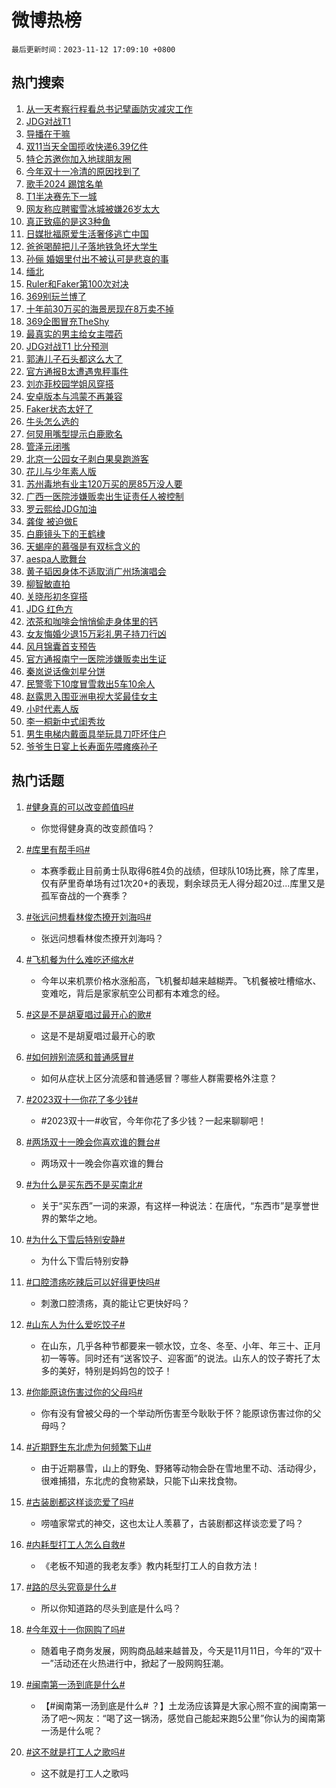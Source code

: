 # 微博热榜

`最后更新时间：2023-11-12 17:09:10 +0800`

## 热门搜索

1. [从一天考察行程看总书记擘画防灾减灾工作](https://m.weibo.cn/search?containerid=100103type%3D1%26t%3D10%26q%3D%23%E4%BB%8E%E4%B8%80%E5%A4%A9%E8%80%83%E5%AF%9F%E8%A1%8C%E7%A8%8B%E7%9C%8B%E6%80%BB%E4%B9%A6%E8%AE%B0%E6%93%98%E7%94%BB%E9%98%B2%E7%81%BE%E5%87%8F%E7%81%BE%E5%B7%A5%E4%BD%9C%23&stream_entry_id=51&isnewpage=1&extparam=seat%3D1%26cate%3D10103%26dgr%3D0%26pos%3D0%26q%3D%2523%25E4%25BB%258E%25E4%25B8%2580%25E5%25A4%25A9%25E8%2580%2583%25E5%25AF%259F%25E8%25A1%258C%25E7%25A8%258B%25E7%259C%258B%25E6%2580%25BB%25E4%25B9%25A6%25E8%25AE%25B0%25E6%2593%2598%25E7%2594%25BB%25E9%2598%25B2%25E7%2581%25BE%25E5%2587%258F%25E7%2581%25BE%25E5%25B7%25A5%25E4%25BD%259C%2523%26c_type%3D51%26filter_type%3Drealtimehot%26stream_entry_id%3D51%26display_time%3D1699780147%26pre_seqid%3D169978014757001622754)
1. [JDG对战T1](https://m.weibo.cn/search?containerid=100103type%3D1%26t%3D10%26q%3D%23JDG%E5%AF%B9%E6%88%98T1%23&stream_entry_id=31&isnewpage=1&extparam=seat%3D1%26flag%3D1%26dgr%3D0%26stream_entry_id%3D31%26filter_type%3Drealtimehot%26lcate%3D5001%26band_rank%3D1%26realpos%3D1%26pos%3D0%26q%3D%2523JDG%25E5%25AF%25B9%25E6%2588%2598T1%2523%26c_type%3D31%26cate%3D5001%26display_time%3D1699780147%26pre_seqid%3D169978014757001622754)
1. [导播在干嘛](https://m.weibo.cn/search?containerid=100103type%3D1%26t%3D10%26q%3D%23%E5%AF%BC%E6%92%AD%E5%9C%A8%E5%B9%B2%E5%98%9B%23&stream_entry_id=31&isnewpage=1&extparam=seat%3D1%26flag%3D1%26dgr%3D0%26stream_entry_id%3D31%26filter_type%3Drealtimehot%26lcate%3D5001%26band_rank%3D2%26realpos%3D2%26pos%3D1%26q%3D%2523%25E5%25AF%25BC%25E6%2592%25AD%25E5%259C%25A8%25E5%25B9%25B2%25E5%2598%259B%2523%26c_type%3D31%26cate%3D5001%26display_time%3D1699780147%26pre_seqid%3D169978014757001622754)
1. [双11当天全国揽收快递6.39亿件](https://m.weibo.cn/search?containerid=100103type%3D1%26t%3D10%26q%3D%23%E5%8F%8C11%E5%BD%93%E5%A4%A9%E5%85%A8%E5%9B%BD%E6%8F%BD%E6%94%B6%E5%BF%AB%E9%80%926.39%E4%BA%BF%E4%BB%B6%23&stream_entry_id=31&isnewpage=1&extparam=seat%3D1%26flag%3D1%26dgr%3D0%26stream_entry_id%3D31%26filter_type%3Drealtimehot%26lcate%3D5001%26band_rank%3D3%26realpos%3D3%26pos%3D2%26q%3D%2523%25E5%258F%258C11%25E5%25BD%2593%25E5%25A4%25A9%25E5%2585%25A8%25E5%259B%25BD%25E6%258F%25BD%25E6%2594%25B6%25E5%25BF%25AB%25E9%2580%25926.39%25E4%25BA%25BF%25E4%25BB%25B6%2523%26c_type%3D31%26cate%3D5001%26display_time%3D1699780147%26pre_seqid%3D169978014757001622754)
1. [特仑苏邀你加入地球朋友圈](https://m.weibo.cn/search?containerid=100103type%3D1%26t%3D10%26q%3D%23%E7%89%B9%E4%BB%91%E8%8B%8F%E9%82%80%E4%BD%A0%E5%8A%A0%E5%85%A5%E5%9C%B0%E7%90%83%E6%9C%8B%E5%8F%8B%E5%9C%88%23&stream_entry_id=31&isnewpage=1&extparam=seat%3D1%26cate%3D5001%26topic_ad%3D1%26is_ad_pos%3D1%26stream_entry_id%3D31%26filter_type%3Drealtimehot%26lcate%3D5001%26dgr%3D0%26pos%3D3%26q%3D%2523%25E7%2589%25B9%25E4%25BB%2591%25E8%258B%258F%25E9%2582%2580%25E4%25BD%25A0%25E5%258A%25A0%25E5%2585%25A5%25E5%259C%25B0%25E7%2590%2583%25E6%259C%258B%25E5%258F%258B%25E5%259C%2588%2523%26c_type%3D31%26adid%3D211235%26band_rank%3D4%26display_time%3D1699780147%26pre_seqid%3D169978014757001622754)
1. [今年双十一冷清的原因找到了](https://m.weibo.cn/search?containerid=100103type%3D1%26t%3D10%26q%3D%23%E4%BB%8A%E5%B9%B4%E5%8F%8C%E5%8D%81%E4%B8%80%E5%86%B7%E6%B8%85%E7%9A%84%E5%8E%9F%E5%9B%A0%E6%89%BE%E5%88%B0%E4%BA%86%23&stream_entry_id=31&isnewpage=1&extparam=seat%3D1%26flag%3D2%26dgr%3D0%26stream_entry_id%3D31%26filter_type%3Drealtimehot%26lcate%3D5001%26band_rank%3D4%26realpos%3D4%26pos%3D4%26q%3D%2523%25E4%25BB%258A%25E5%25B9%25B4%25E5%258F%258C%25E5%258D%2581%25E4%25B8%2580%25E5%2586%25B7%25E6%25B8%2585%25E7%259A%2584%25E5%258E%259F%25E5%259B%25A0%25E6%2589%25BE%25E5%2588%25B0%25E4%25BA%2586%2523%26c_type%3D31%26cate%3D5001%26display_time%3D1699780147%26pre_seqid%3D169978014757001622754)
1. [歌手2024 踢馆名单](https://m.weibo.cn/search?containerid=100103type%3D1%26t%3D10%26q%3D%E6%AD%8C%E6%89%8B2024+%E8%B8%A2%E9%A6%86%E5%90%8D%E5%8D%95&stream_entry_id=31&isnewpage=1&extparam=seat%3D1%26flag%3D1%26dgr%3D0%26stream_entry_id%3D31%26filter_type%3Drealtimehot%26lcate%3D5001%26band_rank%3D5%26realpos%3D5%26pos%3D5%26q%3D%25E6%25AD%258C%25E6%2589%258B2024%2520%25E8%25B8%25A2%25E9%25A6%2586%25E5%2590%258D%25E5%258D%2595%26c_type%3D31%26cate%3D5001%26display_time%3D1699780147%26pre_seqid%3D169978014757001622754)
1. [T1半决赛先下一城](https://m.weibo.cn/search?containerid=100103type%3D1%26t%3D10%26q%3D%23T1%E5%8D%8A%E5%86%B3%E8%B5%9B%E5%85%88%E4%B8%8B%E4%B8%80%E5%9F%8E%23&stream_entry_id=31&isnewpage=1&extparam=seat%3D1%26flag%3D1%26dgr%3D0%26stream_entry_id%3D31%26filter_type%3Drealtimehot%26lcate%3D5001%26band_rank%3D6%26realpos%3D6%26pos%3D6%26q%3D%2523T1%25E5%258D%258A%25E5%2586%25B3%25E8%25B5%259B%25E5%2585%2588%25E4%25B8%258B%25E4%25B8%2580%25E5%259F%258E%2523%26c_type%3D31%26cate%3D5001%26display_time%3D1699780147%26pre_seqid%3D169978014757001622754)
1. [网友称应聘蜜雪冰城被嫌26岁太大](https://m.weibo.cn/search?containerid=100103type%3D1%26t%3D10%26q%3D%23%E7%BD%91%E5%8F%8B%E7%A7%B0%E5%BA%94%E8%81%98%E8%9C%9C%E9%9B%AA%E5%86%B0%E5%9F%8E%E8%A2%AB%E5%AB%8C26%E5%B2%81%E5%A4%AA%E5%A4%A7%23&stream_entry_id=31&isnewpage=1&extparam=seat%3D1%26flag%3D1%26dgr%3D0%26stream_entry_id%3D31%26filter_type%3Drealtimehot%26lcate%3D5001%26band_rank%3D7%26realpos%3D7%26pos%3D7%26q%3D%2523%25E7%25BD%2591%25E5%258F%258B%25E7%25A7%25B0%25E5%25BA%2594%25E8%2581%2598%25E8%259C%259C%25E9%259B%25AA%25E5%2586%25B0%25E5%259F%258E%25E8%25A2%25AB%25E5%25AB%258C26%25E5%25B2%2581%25E5%25A4%25AA%25E5%25A4%25A7%2523%26c_type%3D31%26cate%3D5001%26display_time%3D1699780147%26pre_seqid%3D169978014757001622754)
1. [真正致癌的是这3种鱼](https://m.weibo.cn/search?containerid=100103type%3D1%26t%3D10%26q%3D%E7%9C%9F%E6%AD%A3%E8%87%B4%E7%99%8C%E7%9A%84%E6%98%AF%E8%BF%993%E7%A7%8D%E9%B1%BC&stream_entry_id=31&isnewpage=1&extparam=seat%3D1%26flag%3D2%26dgr%3D0%26stream_entry_id%3D31%26filter_type%3Drealtimehot%26lcate%3D5001%26band_rank%3D8%26realpos%3D8%26pos%3D8%26q%3D%25E7%259C%259F%25E6%25AD%25A3%25E8%2587%25B4%25E7%2599%258C%25E7%259A%2584%25E6%2598%25AF%25E8%25BF%25993%25E7%25A7%258D%25E9%25B1%25BC%26c_type%3D31%26cate%3D5001%26display_time%3D1699780147%26pre_seqid%3D169978014757001622754)
1. [日媒批福原爱生活奢侈逃亡中国](https://m.weibo.cn/search?containerid=100103type%3D1%26t%3D10%26q%3D%23%E6%97%A5%E5%AA%92%E6%89%B9%E7%A6%8F%E5%8E%9F%E7%88%B1%E7%94%9F%E6%B4%BB%E5%A5%A2%E4%BE%88%E9%80%83%E4%BA%A1%E4%B8%AD%E5%9B%BD%23&stream_entry_id=31&isnewpage=1&extparam=seat%3D1%26flag%3D1%26dgr%3D0%26stream_entry_id%3D31%26filter_type%3Drealtimehot%26lcate%3D5001%26band_rank%3D9%26realpos%3D9%26pos%3D9%26q%3D%2523%25E6%2597%25A5%25E5%25AA%2592%25E6%2589%25B9%25E7%25A6%258F%25E5%258E%259F%25E7%2588%25B1%25E7%2594%259F%25E6%25B4%25BB%25E5%25A5%25A2%25E4%25BE%2588%25E9%2580%2583%25E4%25BA%25A1%25E4%25B8%25AD%25E5%259B%25BD%2523%26c_type%3D31%26cate%3D5001%26display_time%3D1699780147%26pre_seqid%3D169978014757001622754)
1. [爸爸喝醉把儿子落地铁急坏大学生](https://m.weibo.cn/search?containerid=100103type%3D1%26t%3D10%26q%3D%23%E7%88%B8%E7%88%B8%E5%96%9D%E9%86%89%E6%8A%8A%E5%84%BF%E5%AD%90%E8%90%BD%E5%9C%B0%E9%93%81%E6%80%A5%E5%9D%8F%E5%A4%A7%E5%AD%A6%E7%94%9F%23&stream_entry_id=31&isnewpage=1&extparam=seat%3D1%26flag%3D0%26dgr%3D0%26stream_entry_id%3D31%26filter_type%3Drealtimehot%26lcate%3D5001%26band_rank%3D10%26realpos%3D10%26pos%3D10%26q%3D%2523%25E7%2588%25B8%25E7%2588%25B8%25E5%2596%259D%25E9%2586%2589%25E6%258A%258A%25E5%2584%25BF%25E5%25AD%2590%25E8%2590%25BD%25E5%259C%25B0%25E9%2593%2581%25E6%2580%25A5%25E5%259D%258F%25E5%25A4%25A7%25E5%25AD%25A6%25E7%2594%259F%2523%26c_type%3D31%26cate%3D5001%26display_time%3D1699780147%26pre_seqid%3D169978014757001622754)
1. [孙俪 婚姻里付出不被认可是悲哀的事](https://m.weibo.cn/search?containerid=100103type%3D1%26t%3D10%26q%3D%E5%AD%99%E4%BF%AA+%E5%A9%9A%E5%A7%BB%E9%87%8C%E4%BB%98%E5%87%BA%E4%B8%8D%E8%A2%AB%E8%AE%A4%E5%8F%AF%E6%98%AF%E6%82%B2%E5%93%80%E7%9A%84%E4%BA%8B&stream_entry_id=31&isnewpage=1&extparam=seat%3D1%26flag%3D1%26dgr%3D0%26stream_entry_id%3D31%26filter_type%3Drealtimehot%26lcate%3D5001%26band_rank%3D11%26realpos%3D11%26pos%3D11%26q%3D%25E5%25AD%2599%25E4%25BF%25AA%2520%25E5%25A9%259A%25E5%25A7%25BB%25E9%2587%258C%25E4%25BB%2598%25E5%2587%25BA%25E4%25B8%258D%25E8%25A2%25AB%25E8%25AE%25A4%25E5%258F%25AF%25E6%2598%25AF%25E6%2582%25B2%25E5%2593%2580%25E7%259A%2584%25E4%25BA%258B%26c_type%3D31%26cate%3D5001%26display_time%3D1699780147%26pre_seqid%3D169978014757001622754)
1. [缅北](https://m.weibo.cn/search?containerid=100103type%3D1%26t%3D10%26q%3D%E7%BC%85%E5%8C%97&stream_entry_id=31&isnewpage=1&extparam=seat%3D1%26flag%3D2%26dgr%3D0%26stream_entry_id%3D31%26filter_type%3Drealtimehot%26lcate%3D5001%26band_rank%3D12%26realpos%3D12%26pos%3D12%26q%3D%25E7%25BC%2585%25E5%258C%2597%26c_type%3D31%26cate%3D5001%26display_time%3D1699780147%26pre_seqid%3D169978014757001622754)
1. [Ruler和Faker第100次对决](https://m.weibo.cn/search?containerid=100103type%3D1%26t%3D10%26q%3D%23Ruler%E5%92%8CFaker%E7%AC%AC100%E6%AC%A1%E5%AF%B9%E5%86%B3%23&stream_entry_id=31&isnewpage=1&extparam=seat%3D1%26flag%3D1%26dgr%3D0%26stream_entry_id%3D31%26filter_type%3Drealtimehot%26lcate%3D5001%26band_rank%3D13%26realpos%3D13%26pos%3D13%26q%3D%2523Ruler%25E5%2592%258CFaker%25E7%25AC%25AC100%25E6%25AC%25A1%25E5%25AF%25B9%25E5%2586%25B3%2523%26c_type%3D31%26cate%3D5001%26display_time%3D1699780147%26pre_seqid%3D169978014757001622754)
1. [369别玩兰博了](https://m.weibo.cn/search?containerid=100103type%3D1%26t%3D10%26q%3D369%E5%88%AB%E7%8E%A9%E5%85%B0%E5%8D%9A%E4%BA%86&stream_entry_id=31&isnewpage=1&extparam=seat%3D1%26flag%3D1%26dgr%3D0%26stream_entry_id%3D31%26filter_type%3Drealtimehot%26lcate%3D5001%26band_rank%3D14%26realpos%3D14%26pos%3D14%26q%3D369%25E5%2588%25AB%25E7%258E%25A9%25E5%2585%25B0%25E5%258D%259A%25E4%25BA%2586%26c_type%3D31%26cate%3D5001%26display_time%3D1699780147%26pre_seqid%3D169978014757001622754)
1. [十年前30万买的海景房现在8万卖不掉](https://m.weibo.cn/search?containerid=100103type%3D1%26t%3D10%26q%3D%23%E5%8D%81%E5%B9%B4%E5%89%8D30%E4%B8%87%E4%B9%B0%E7%9A%84%E6%B5%B7%E6%99%AF%E6%88%BF%E7%8E%B0%E5%9C%A88%E4%B8%87%E5%8D%96%E4%B8%8D%E6%8E%89%23&stream_entry_id=31&isnewpage=1&extparam=seat%3D1%26flag%3D1%26dgr%3D0%26stream_entry_id%3D31%26filter_type%3Drealtimehot%26lcate%3D5001%26band_rank%3D15%26realpos%3D15%26pos%3D15%26q%3D%2523%25E5%258D%2581%25E5%25B9%25B4%25E5%2589%258D30%25E4%25B8%2587%25E4%25B9%25B0%25E7%259A%2584%25E6%25B5%25B7%25E6%2599%25AF%25E6%2588%25BF%25E7%258E%25B0%25E5%259C%25A88%25E4%25B8%2587%25E5%258D%2596%25E4%25B8%258D%25E6%258E%2589%2523%26c_type%3D31%26cate%3D5001%26display_time%3D1699780147%26pre_seqid%3D169978014757001622754)
1. [369企图冒充TheShy](https://m.weibo.cn/search?containerid=100103type%3D1%26t%3D10%26q%3D369%E4%BC%81%E5%9B%BE%E5%86%92%E5%85%85TheShy&stream_entry_id=31&isnewpage=1&extparam=seat%3D1%26flag%3D1%26dgr%3D0%26stream_entry_id%3D31%26filter_type%3Drealtimehot%26lcate%3D5001%26band_rank%3D16%26realpos%3D16%26pos%3D16%26q%3D369%25E4%25BC%2581%25E5%259B%25BE%25E5%2586%2592%25E5%2585%2585TheShy%26c_type%3D31%26cate%3D5001%26display_time%3D1699780147%26pre_seqid%3D169978014757001622754)
1. [最真实的男主给女主喂药](https://m.weibo.cn/search?containerid=100103type%3D1%26t%3D10%26q%3D%23%E6%9C%80%E7%9C%9F%E5%AE%9E%E7%9A%84%E7%94%B7%E4%B8%BB%E7%BB%99%E5%A5%B3%E4%B8%BB%E5%96%82%E8%8D%AF%23&stream_entry_id=31&isnewpage=1&extparam=seat%3D1%26flag%3D1%26dgr%3D0%26stream_entry_id%3D31%26filter_type%3Drealtimehot%26lcate%3D5001%26band_rank%3D17%26realpos%3D17%26pos%3D17%26q%3D%2523%25E6%259C%2580%25E7%259C%259F%25E5%25AE%259E%25E7%259A%2584%25E7%2594%25B7%25E4%25B8%25BB%25E7%25BB%2599%25E5%25A5%25B3%25E4%25B8%25BB%25E5%2596%2582%25E8%258D%25AF%2523%26c_type%3D31%26cate%3D5001%26display_time%3D1699780147%26pre_seqid%3D169978014757001622754)
1. [JDG对战T1 比分预测](https://m.weibo.cn/search?containerid=100103type%3D1%26t%3D10%26q%3DJDG%E5%AF%B9%E6%88%98T1+%E6%AF%94%E5%88%86%E9%A2%84%E6%B5%8B&stream_entry_id=31&isnewpage=1&extparam=seat%3D1%26flag%3D0%26dgr%3D0%26stream_entry_id%3D31%26filter_type%3Drealtimehot%26lcate%3D5001%26band_rank%3D18%26realpos%3D18%26pos%3D18%26q%3DJDG%25E5%25AF%25B9%25E6%2588%2598T1%2520%25E6%25AF%2594%25E5%2588%2586%25E9%25A2%2584%25E6%25B5%258B%26c_type%3D31%26cate%3D5001%26display_time%3D1699780147%26pre_seqid%3D169978014757001622754)
1. [郭涛儿子石头都这么大了](https://m.weibo.cn/search?containerid=100103type%3D1%26t%3D10%26q%3D%23%E9%83%AD%E6%B6%9B%E5%84%BF%E5%AD%90%E7%9F%B3%E5%A4%B4%E9%83%BD%E8%BF%99%E4%B9%88%E5%A4%A7%E4%BA%86%23&stream_entry_id=31&isnewpage=1&extparam=seat%3D1%26flag%3D2%26dgr%3D0%26stream_entry_id%3D31%26filter_type%3Drealtimehot%26lcate%3D5001%26band_rank%3D19%26realpos%3D19%26pos%3D19%26q%3D%2523%25E9%2583%25AD%25E6%25B6%259B%25E5%2584%25BF%25E5%25AD%2590%25E7%259F%25B3%25E5%25A4%25B4%25E9%2583%25BD%25E8%25BF%2599%25E4%25B9%2588%25E5%25A4%25A7%25E4%25BA%2586%2523%26c_type%3D31%26cate%3D5001%26display_time%3D1699780147%26pre_seqid%3D169978014757001622754)
1. [官方通报B太遭遇鬼秤事件](https://m.weibo.cn/search?containerid=100103type%3D1%26t%3D10%26q%3D%23%E5%AE%98%E6%96%B9%E9%80%9A%E6%8A%A5B%E5%A4%AA%E9%81%AD%E9%81%87%E9%AC%BC%E7%A7%A4%E4%BA%8B%E4%BB%B6%23&stream_entry_id=31&isnewpage=1&extparam=seat%3D1%26flag%3D0%26dgr%3D0%26stream_entry_id%3D31%26filter_type%3Drealtimehot%26lcate%3D5001%26band_rank%3D20%26realpos%3D20%26pos%3D20%26q%3D%2523%25E5%25AE%2598%25E6%2596%25B9%25E9%2580%259A%25E6%258A%25A5B%25E5%25A4%25AA%25E9%2581%25AD%25E9%2581%2587%25E9%25AC%25BC%25E7%25A7%25A4%25E4%25BA%258B%25E4%25BB%25B6%2523%26c_type%3D31%26cate%3D5001%26display_time%3D1699780147%26pre_seqid%3D169978014757001622754)
1. [刘亦菲校园学姐风穿搭](https://m.weibo.cn/search?containerid=100103type%3D1%26t%3D10%26q%3D%23%E5%88%98%E4%BA%A6%E8%8F%B2%E6%A0%A1%E5%9B%AD%E5%AD%A6%E5%A7%90%E9%A3%8E%E7%A9%BF%E6%90%AD%23&stream_entry_id=31&isnewpage=1&extparam=seat%3D1%26flag%3D1%26dgr%3D0%26stream_entry_id%3D31%26filter_type%3Drealtimehot%26lcate%3D5001%26band_rank%3D21%26realpos%3D21%26pos%3D21%26q%3D%2523%25E5%2588%2598%25E4%25BA%25A6%25E8%258F%25B2%25E6%25A0%25A1%25E5%259B%25AD%25E5%25AD%25A6%25E5%25A7%2590%25E9%25A3%258E%25E7%25A9%25BF%25E6%2590%25AD%2523%26c_type%3D31%26cate%3D5001%26display_time%3D1699780147%26pre_seqid%3D169978014757001622754)
1. [安卓版本与鸿蒙不再兼容](https://m.weibo.cn/search?containerid=100103type%3D1%26t%3D10%26q%3D%23%E5%AE%89%E5%8D%93%E7%89%88%E6%9C%AC%E4%B8%8E%E9%B8%BF%E8%92%99%E4%B8%8D%E5%86%8D%E5%85%BC%E5%AE%B9%23&stream_entry_id=31&isnewpage=1&extparam=seat%3D1%26flag%3D1%26dgr%3D0%26stream_entry_id%3D31%26filter_type%3Drealtimehot%26lcate%3D5001%26band_rank%3D22%26realpos%3D22%26pos%3D22%26q%3D%2523%25E5%25AE%2589%25E5%258D%2593%25E7%2589%2588%25E6%259C%25AC%25E4%25B8%258E%25E9%25B8%25BF%25E8%2592%2599%25E4%25B8%258D%25E5%2586%258D%25E5%2585%25BC%25E5%25AE%25B9%2523%26c_type%3D31%26cate%3D5001%26display_time%3D1699780147%26pre_seqid%3D169978014757001622754)
1. [Faker状态太好了](https://m.weibo.cn/search?containerid=100103type%3D1%26t%3D10%26q%3DFaker%E7%8A%B6%E6%80%81%E5%A4%AA%E5%A5%BD%E4%BA%86&stream_entry_id=31&isnewpage=1&extparam=seat%3D1%26flag%3D1%26dgr%3D0%26stream_entry_id%3D31%26filter_type%3Drealtimehot%26lcate%3D5001%26band_rank%3D23%26realpos%3D23%26pos%3D23%26q%3DFaker%25E7%258A%25B6%25E6%2580%2581%25E5%25A4%25AA%25E5%25A5%25BD%25E4%25BA%2586%26c_type%3D31%26cate%3D5001%26display_time%3D1699780147%26pre_seqid%3D169978014757001622754)
1. [牛头怎么选的](https://m.weibo.cn/search?containerid=100103type%3D1%26t%3D10%26q%3D%E7%89%9B%E5%A4%B4%E6%80%8E%E4%B9%88%E9%80%89%E7%9A%84&stream_entry_id=31&isnewpage=1&extparam=seat%3D1%26flag%3D1%26dgr%3D0%26stream_entry_id%3D31%26filter_type%3Drealtimehot%26lcate%3D5001%26band_rank%3D24%26realpos%3D24%26pos%3D24%26q%3D%25E7%2589%259B%25E5%25A4%25B4%25E6%2580%258E%25E4%25B9%2588%25E9%2580%2589%25E7%259A%2584%26c_type%3D31%26cate%3D5001%26display_time%3D1699780147%26pre_seqid%3D169978014757001622754)
1. [何炅用嘴型提示白鹿歌名](https://m.weibo.cn/search?containerid=100103type%3D1%26t%3D10%26q%3D%23%E4%BD%95%E7%82%85%E7%94%A8%E5%98%B4%E5%9E%8B%E6%8F%90%E7%A4%BA%E7%99%BD%E9%B9%BF%E6%AD%8C%E5%90%8D%23&stream_entry_id=31&isnewpage=1&extparam=seat%3D1%26flag%3D1%26dgr%3D0%26stream_entry_id%3D31%26filter_type%3Drealtimehot%26lcate%3D5001%26band_rank%3D25%26realpos%3D25%26pos%3D25%26q%3D%2523%25E4%25BD%2595%25E7%2582%2585%25E7%2594%25A8%25E5%2598%25B4%25E5%259E%258B%25E6%258F%2590%25E7%25A4%25BA%25E7%2599%25BD%25E9%25B9%25BF%25E6%25AD%258C%25E5%2590%258D%2523%26c_type%3D31%26cate%3D5001%26display_time%3D1699780147%26pre_seqid%3D169978014757001622754)
1. [管泽元闭嘴](https://m.weibo.cn/search?containerid=100103type%3D1%26t%3D10%26q%3D%E7%AE%A1%E6%B3%BD%E5%85%83%E9%97%AD%E5%98%B4&stream_entry_id=31&isnewpage=1&extparam=seat%3D1%26flag%3D1%26dgr%3D0%26stream_entry_id%3D31%26filter_type%3Drealtimehot%26lcate%3D5001%26band_rank%3D26%26realpos%3D26%26pos%3D26%26q%3D%25E7%25AE%25A1%25E6%25B3%25BD%25E5%2585%2583%25E9%2597%25AD%25E5%2598%25B4%26c_type%3D31%26cate%3D5001%26display_time%3D1699780147%26pre_seqid%3D169978014757001622754)
1. [北京一公园女子剥白果臭跑游客](https://m.weibo.cn/search?containerid=100103type%3D1%26t%3D10%26q%3D%23%E5%8C%97%E4%BA%AC%E4%B8%80%E5%85%AC%E5%9B%AD%E5%A5%B3%E5%AD%90%E5%89%A5%E7%99%BD%E6%9E%9C%E8%87%AD%E8%B7%91%E6%B8%B8%E5%AE%A2%23&stream_entry_id=31&isnewpage=1&extparam=seat%3D1%26flag%3D1%26dgr%3D0%26stream_entry_id%3D31%26filter_type%3Drealtimehot%26lcate%3D5001%26band_rank%3D27%26realpos%3D27%26pos%3D27%26q%3D%2523%25E5%258C%2597%25E4%25BA%25AC%25E4%25B8%2580%25E5%2585%25AC%25E5%259B%25AD%25E5%25A5%25B3%25E5%25AD%2590%25E5%2589%25A5%25E7%2599%25BD%25E6%259E%259C%25E8%2587%25AD%25E8%25B7%2591%25E6%25B8%25B8%25E5%25AE%25A2%2523%26c_type%3D31%26cate%3D5001%26display_time%3D1699780147%26pre_seqid%3D169978014757001622754)
1. [花儿与少年素人版](https://m.weibo.cn/search?containerid=100103type%3D1%26t%3D10%26q%3D%E8%8A%B1%E5%84%BF%E4%B8%8E%E5%B0%91%E5%B9%B4%E7%B4%A0%E4%BA%BA%E7%89%88&stream_entry_id=31&isnewpage=1&extparam=seat%3D1%26flag%3D1%26dgr%3D0%26stream_entry_id%3D31%26filter_type%3Drealtimehot%26lcate%3D5001%26band_rank%3D28%26realpos%3D28%26pos%3D28%26q%3D%25E8%258A%25B1%25E5%2584%25BF%25E4%25B8%258E%25E5%25B0%2591%25E5%25B9%25B4%25E7%25B4%25A0%25E4%25BA%25BA%25E7%2589%2588%26c_type%3D31%26cate%3D5001%26display_time%3D1699780147%26pre_seqid%3D169978014757001622754)
1. [苏州毒地有业主120万买的房85万没人要](https://m.weibo.cn/search?containerid=100103type%3D1%26t%3D10%26q%3D%23%E8%8B%8F%E5%B7%9E%E6%AF%92%E5%9C%B0%E6%9C%89%E4%B8%9A%E4%B8%BB120%E4%B8%87%E4%B9%B0%E7%9A%84%E6%88%BF85%E4%B8%87%E6%B2%A1%E4%BA%BA%E8%A6%81%23&stream_entry_id=31&isnewpage=1&extparam=seat%3D1%26flag%3D1%26dgr%3D0%26stream_entry_id%3D31%26filter_type%3Drealtimehot%26lcate%3D5001%26band_rank%3D29%26realpos%3D29%26pos%3D29%26q%3D%2523%25E8%258B%258F%25E5%25B7%259E%25E6%25AF%2592%25E5%259C%25B0%25E6%259C%2589%25E4%25B8%259A%25E4%25B8%25BB120%25E4%25B8%2587%25E4%25B9%25B0%25E7%259A%2584%25E6%2588%25BF85%25E4%25B8%2587%25E6%25B2%25A1%25E4%25BA%25BA%25E8%25A6%2581%2523%26c_type%3D31%26cate%3D5001%26display_time%3D1699780147%26pre_seqid%3D169978014757001622754)
1. [广西一医院涉嫌贩卖出生证责任人被控制](https://m.weibo.cn/search?containerid=100103type%3D1%26t%3D10%26q%3D%23%E5%B9%BF%E8%A5%BF%E4%B8%80%E5%8C%BB%E9%99%A2%E6%B6%89%E5%AB%8C%E8%B4%A9%E5%8D%96%E5%87%BA%E7%94%9F%E8%AF%81%E8%B4%A3%E4%BB%BB%E4%BA%BA%E8%A2%AB%E6%8E%A7%E5%88%B6%23&stream_entry_id=31&isnewpage=1&extparam=seat%3D1%26flag%3D0%26dgr%3D0%26stream_entry_id%3D31%26filter_type%3Drealtimehot%26lcate%3D5001%26band_rank%3D30%26realpos%3D30%26pos%3D30%26q%3D%2523%25E5%25B9%25BF%25E8%25A5%25BF%25E4%25B8%2580%25E5%258C%25BB%25E9%2599%25A2%25E6%25B6%2589%25E5%25AB%258C%25E8%25B4%25A9%25E5%258D%2596%25E5%2587%25BA%25E7%2594%259F%25E8%25AF%2581%25E8%25B4%25A3%25E4%25BB%25BB%25E4%25BA%25BA%25E8%25A2%25AB%25E6%258E%25A7%25E5%2588%25B6%2523%26c_type%3D31%26cate%3D5001%26display_time%3D1699780147%26pre_seqid%3D169978014757001622754)
1. [罗云熙给JDG加油](https://m.weibo.cn/search?containerid=100103type%3D1%26t%3D10%26q%3D%23%E7%BD%97%E4%BA%91%E7%86%99%E7%BB%99JDG%E5%8A%A0%E6%B2%B9%23&stream_entry_id=31&isnewpage=1&extparam=seat%3D1%26flag%3D1%26dgr%3D0%26stream_entry_id%3D31%26filter_type%3Drealtimehot%26lcate%3D5001%26band_rank%3D31%26realpos%3D31%26pos%3D31%26q%3D%2523%25E7%25BD%2597%25E4%25BA%2591%25E7%2586%2599%25E7%25BB%2599JDG%25E5%258A%25A0%25E6%25B2%25B9%2523%26c_type%3D31%26cate%3D5001%26display_time%3D1699780147%26pre_seqid%3D169978014757001622754)
1. [龚俊 被迫做E](https://m.weibo.cn/search?containerid=100103type%3D1%26t%3D10%26q%3D%E9%BE%9A%E4%BF%8A+%E8%A2%AB%E8%BF%AB%E5%81%9AE&stream_entry_id=31&isnewpage=1&extparam=seat%3D1%26flag%3D1%26dgr%3D0%26stream_entry_id%3D31%26filter_type%3Drealtimehot%26lcate%3D5001%26band_rank%3D32%26realpos%3D32%26pos%3D32%26q%3D%25E9%25BE%259A%25E4%25BF%258A%2520%25E8%25A2%25AB%25E8%25BF%25AB%25E5%2581%259AE%26c_type%3D31%26cate%3D5001%26display_time%3D1699780147%26pre_seqid%3D169978014757001622754)
1. [白鹿镜头下的王鹤棣](https://m.weibo.cn/search?containerid=100103type%3D1%26t%3D10%26q%3D%23%E7%99%BD%E9%B9%BF%E9%95%9C%E5%A4%B4%E4%B8%8B%E7%9A%84%E7%8E%8B%E9%B9%A4%E6%A3%A3%23&stream_entry_id=31&isnewpage=1&extparam=seat%3D1%26flag%3D1%26dgr%3D0%26stream_entry_id%3D31%26filter_type%3Drealtimehot%26lcate%3D5001%26band_rank%3D33%26realpos%3D33%26pos%3D33%26q%3D%2523%25E7%2599%25BD%25E9%25B9%25BF%25E9%2595%259C%25E5%25A4%25B4%25E4%25B8%258B%25E7%259A%2584%25E7%258E%258B%25E9%25B9%25A4%25E6%25A3%25A3%2523%26c_type%3D31%26cate%3D5001%26display_time%3D1699780147%26pre_seqid%3D169978014757001622754)
1. [天蝎座的慕强是有双标含义的](https://m.weibo.cn/search?containerid=100103type%3D1%26t%3D10%26q%3D%23%E5%A4%A9%E8%9D%8E%E5%BA%A7%E7%9A%84%E6%85%95%E5%BC%BA%E6%98%AF%E6%9C%89%E5%8F%8C%E6%A0%87%E5%90%AB%E4%B9%89%E7%9A%84%23&stream_entry_id=31&isnewpage=1&extparam=seat%3D1%26flag%3D0%26dgr%3D0%26stream_entry_id%3D31%26filter_type%3Drealtimehot%26lcate%3D5001%26band_rank%3D34%26realpos%3D34%26pos%3D34%26q%3D%2523%25E5%25A4%25A9%25E8%259D%258E%25E5%25BA%25A7%25E7%259A%2584%25E6%2585%2595%25E5%25BC%25BA%25E6%2598%25AF%25E6%259C%2589%25E5%258F%258C%25E6%25A0%2587%25E5%2590%25AB%25E4%25B9%2589%25E7%259A%2584%2523%26c_type%3D31%26cate%3D5001%26display_time%3D1699780147%26pre_seqid%3D169978014757001622754)
1. [aespa人歌舞台](https://m.weibo.cn/search?containerid=100103type%3D1%26t%3D10%26q%3Daespa%E4%BA%BA%E6%AD%8C%E8%88%9E%E5%8F%B0&stream_entry_id=31&isnewpage=1&extparam=seat%3D1%26flag%3D1%26dgr%3D0%26stream_entry_id%3D31%26filter_type%3Drealtimehot%26lcate%3D5001%26band_rank%3D35%26realpos%3D35%26pos%3D35%26q%3Daespa%25E4%25BA%25BA%25E6%25AD%258C%25E8%2588%259E%25E5%258F%25B0%26c_type%3D31%26cate%3D5001%26display_time%3D1699780147%26pre_seqid%3D169978014757001622754)
1. [黄子韬因身体不适取消广州场演唱会](https://m.weibo.cn/search?containerid=100103type%3D1%26t%3D10%26q%3D%23%E9%BB%84%E5%AD%90%E9%9F%AC%E5%9B%A0%E8%BA%AB%E4%BD%93%E4%B8%8D%E9%80%82%E5%8F%96%E6%B6%88%E5%B9%BF%E5%B7%9E%E5%9C%BA%E6%BC%94%E5%94%B1%E4%BC%9A%23&stream_entry_id=31&isnewpage=1&extparam=seat%3D1%26flag%3D0%26dgr%3D0%26stream_entry_id%3D31%26filter_type%3Drealtimehot%26lcate%3D5001%26band_rank%3D36%26realpos%3D36%26pos%3D36%26q%3D%2523%25E9%25BB%2584%25E5%25AD%2590%25E9%259F%25AC%25E5%259B%25A0%25E8%25BA%25AB%25E4%25BD%2593%25E4%25B8%258D%25E9%2580%2582%25E5%258F%2596%25E6%25B6%2588%25E5%25B9%25BF%25E5%25B7%259E%25E5%259C%25BA%25E6%25BC%2594%25E5%2594%25B1%25E4%25BC%259A%2523%26c_type%3D31%26cate%3D5001%26display_time%3D1699780147%26pre_seqid%3D169978014757001622754)
1. [柳智敏直拍](https://m.weibo.cn/search?containerid=100103type%3D1%26t%3D10%26q%3D%E6%9F%B3%E6%99%BA%E6%95%8F%E7%9B%B4%E6%8B%8D&stream_entry_id=31&isnewpage=1&extparam=seat%3D1%26flag%3D1%26dgr%3D0%26stream_entry_id%3D31%26filter_type%3Drealtimehot%26lcate%3D5001%26band_rank%3D37%26realpos%3D37%26pos%3D37%26q%3D%25E6%259F%25B3%25E6%2599%25BA%25E6%2595%258F%25E7%259B%25B4%25E6%258B%258D%26c_type%3D31%26cate%3D5001%26display_time%3D1699780147%26pre_seqid%3D169978014757001622754)
1. [关晓彤初冬穿搭](https://m.weibo.cn/search?containerid=100103type%3D1%26t%3D10%26q%3D%23%E5%85%B3%E6%99%93%E5%BD%A4%E5%88%9D%E5%86%AC%E7%A9%BF%E6%90%AD%23&stream_entry_id=31&isnewpage=1&extparam=seat%3D1%26flag%3D1%26dgr%3D0%26stream_entry_id%3D31%26filter_type%3Drealtimehot%26lcate%3D5001%26band_rank%3D38%26realpos%3D38%26pos%3D38%26q%3D%2523%25E5%2585%25B3%25E6%2599%2593%25E5%25BD%25A4%25E5%2588%259D%25E5%2586%25AC%25E7%25A9%25BF%25E6%2590%25AD%2523%26c_type%3D31%26cate%3D5001%26display_time%3D1699780147%26pre_seqid%3D169978014757001622754)
1. [JDG 红色方](https://m.weibo.cn/search?containerid=100103type%3D1%26t%3D10%26q%3DJDG+%E7%BA%A2%E8%89%B2%E6%96%B9&stream_entry_id=31&isnewpage=1&extparam=seat%3D1%26flag%3D1%26dgr%3D0%26stream_entry_id%3D31%26filter_type%3Drealtimehot%26lcate%3D5001%26band_rank%3D39%26realpos%3D39%26pos%3D39%26q%3DJDG%2520%25E7%25BA%25A2%25E8%2589%25B2%25E6%2596%25B9%26c_type%3D31%26cate%3D5001%26display_time%3D1699780147%26pre_seqid%3D169978014757001622754)
1. [浓茶和咖啡会悄悄偷走身体里的钙](https://m.weibo.cn/search?containerid=100103type%3D1%26t%3D10%26q%3D%23%E6%B5%93%E8%8C%B6%E5%92%8C%E5%92%96%E5%95%A1%E4%BC%9A%E6%82%84%E6%82%84%E5%81%B7%E8%B5%B0%E8%BA%AB%E4%BD%93%E9%87%8C%E7%9A%84%E9%92%99%23&stream_entry_id=31&isnewpage=1&extparam=seat%3D1%26flag%3D0%26dgr%3D0%26stream_entry_id%3D31%26filter_type%3Drealtimehot%26lcate%3D5001%26band_rank%3D40%26realpos%3D40%26pos%3D40%26q%3D%2523%25E6%25B5%2593%25E8%258C%25B6%25E5%2592%258C%25E5%2592%2596%25E5%2595%25A1%25E4%25BC%259A%25E6%2582%2584%25E6%2582%2584%25E5%2581%25B7%25E8%25B5%25B0%25E8%25BA%25AB%25E4%25BD%2593%25E9%2587%258C%25E7%259A%2584%25E9%2592%2599%2523%26c_type%3D31%26cate%3D5001%26display_time%3D1699780147%26pre_seqid%3D169978014757001622754)
1. [女友悔婚少退15万彩礼男子持刀行凶](https://m.weibo.cn/search?containerid=100103type%3D1%26t%3D10%26q%3D%23%E5%A5%B3%E5%8F%8B%E6%82%94%E5%A9%9A%E5%B0%91%E9%80%8015%E4%B8%87%E5%BD%A9%E7%A4%BC%E7%94%B7%E5%AD%90%E6%8C%81%E5%88%80%E8%A1%8C%E5%87%B6%23&stream_entry_id=31&isnewpage=1&extparam=seat%3D1%26flag%3D0%26dgr%3D0%26stream_entry_id%3D31%26filter_type%3Drealtimehot%26lcate%3D5001%26band_rank%3D41%26realpos%3D41%26pos%3D41%26q%3D%2523%25E5%25A5%25B3%25E5%258F%258B%25E6%2582%2594%25E5%25A9%259A%25E5%25B0%2591%25E9%2580%258015%25E4%25B8%2587%25E5%25BD%25A9%25E7%25A4%25BC%25E7%2594%25B7%25E5%25AD%2590%25E6%258C%2581%25E5%2588%2580%25E8%25A1%258C%25E5%2587%25B6%2523%26c_type%3D31%26cate%3D5001%26display_time%3D1699780147%26pre_seqid%3D169978014757001622754)
1. [风月锦囊首支预告](https://m.weibo.cn/search?containerid=100103type%3D1%26t%3D10%26q%3D%23%E9%A3%8E%E6%9C%88%E9%94%A6%E5%9B%8A%E9%A6%96%E6%94%AF%E9%A2%84%E5%91%8A%23&stream_entry_id=31&isnewpage=1&extparam=seat%3D1%26flag%3D1%26dgr%3D0%26stream_entry_id%3D31%26filter_type%3Drealtimehot%26lcate%3D5001%26band_rank%3D42%26realpos%3D42%26pos%3D42%26q%3D%2523%25E9%25A3%258E%25E6%259C%2588%25E9%2594%25A6%25E5%259B%258A%25E9%25A6%2596%25E6%2594%25AF%25E9%25A2%2584%25E5%2591%258A%2523%26c_type%3D31%26cate%3D5001%26display_time%3D1699780147%26pre_seqid%3D169978014757001622754)
1. [官方通报南宁一医院涉嫌贩卖出生证](https://m.weibo.cn/search?containerid=100103type%3D1%26t%3D10%26q%3D%23%E5%AE%98%E6%96%B9%E9%80%9A%E6%8A%A5%E5%8D%97%E5%AE%81%E4%B8%80%E5%8C%BB%E9%99%A2%E6%B6%89%E5%AB%8C%E8%B4%A9%E5%8D%96%E5%87%BA%E7%94%9F%E8%AF%81%23&stream_entry_id=31&isnewpage=1&extparam=seat%3D1%26flag%3D1%26dgr%3D0%26stream_entry_id%3D31%26filter_type%3Drealtimehot%26lcate%3D5001%26band_rank%3D43%26realpos%3D43%26pos%3D43%26q%3D%2523%25E5%25AE%2598%25E6%2596%25B9%25E9%2580%259A%25E6%258A%25A5%25E5%258D%2597%25E5%25AE%2581%25E4%25B8%2580%25E5%258C%25BB%25E9%2599%25A2%25E6%25B6%2589%25E5%25AB%258C%25E8%25B4%25A9%25E5%258D%2596%25E5%2587%25BA%25E7%2594%259F%25E8%25AF%2581%2523%26c_type%3D31%26cate%3D5001%26display_time%3D1699780147%26pre_seqid%3D169978014757001622754)
1. [秦岚说话像刘星分饼](https://m.weibo.cn/search?containerid=100103type%3D1%26t%3D10%26q%3D%E7%A7%A6%E5%B2%9A%E8%AF%B4%E8%AF%9D%E5%83%8F%E5%88%98%E6%98%9F%E5%88%86%E9%A5%BC&stream_entry_id=31&isnewpage=1&extparam=seat%3D1%26flag%3D1%26dgr%3D0%26stream_entry_id%3D31%26filter_type%3Drealtimehot%26lcate%3D5001%26band_rank%3D44%26realpos%3D44%26pos%3D44%26q%3D%25E7%25A7%25A6%25E5%25B2%259A%25E8%25AF%25B4%25E8%25AF%259D%25E5%2583%258F%25E5%2588%2598%25E6%2598%259F%25E5%2588%2586%25E9%25A5%25BC%26c_type%3D31%26cate%3D5001%26display_time%3D1699780147%26pre_seqid%3D169978014757001622754)
1. [民警零下10度冒雪救出5车10余人](https://m.weibo.cn/search?containerid=100103type%3D1%26t%3D10%26q%3D%23%E6%B0%91%E8%AD%A6%E9%9B%B6%E4%B8%8B10%E5%BA%A6%E5%86%92%E9%9B%AA%E6%95%91%E5%87%BA5%E8%BD%A610%E4%BD%99%E4%BA%BA%23&stream_entry_id=31&isnewpage=1&extparam=seat%3D1%26flag%3D32768%26dgr%3D0%26stream_entry_id%3D31%26filter_type%3Drealtimehot%26lcate%3D5001%26band_rank%3D45%26realpos%3D45%26pos%3D45%26q%3D%2523%25E6%25B0%2591%25E8%25AD%25A6%25E9%259B%25B6%25E4%25B8%258B10%25E5%25BA%25A6%25E5%2586%2592%25E9%259B%25AA%25E6%2595%2591%25E5%2587%25BA5%25E8%25BD%25A610%25E4%25BD%2599%25E4%25BA%25BA%2523%26c_type%3D31%26cate%3D5001%26display_time%3D1699780147%26pre_seqid%3D169978014757001622754)
1. [赵露思入围亚洲电视大奖最佳女主](https://m.weibo.cn/search?containerid=100103type%3D1%26t%3D10%26q%3D%23%E8%B5%B5%E9%9C%B2%E6%80%9D%E5%85%A5%E5%9B%B4%E4%BA%9A%E6%B4%B2%E7%94%B5%E8%A7%86%E5%A4%A7%E5%A5%96%E6%9C%80%E4%BD%B3%E5%A5%B3%E4%B8%BB%23&stream_entry_id=31&isnewpage=1&extparam=seat%3D1%26flag%3D0%26dgr%3D0%26stream_entry_id%3D31%26filter_type%3Drealtimehot%26lcate%3D5001%26band_rank%3D46%26realpos%3D46%26pos%3D46%26q%3D%2523%25E8%25B5%25B5%25E9%259C%25B2%25E6%2580%259D%25E5%2585%25A5%25E5%259B%25B4%25E4%25BA%259A%25E6%25B4%25B2%25E7%2594%25B5%25E8%25A7%2586%25E5%25A4%25A7%25E5%25A5%2596%25E6%259C%2580%25E4%25BD%25B3%25E5%25A5%25B3%25E4%25B8%25BB%2523%26c_type%3D31%26cate%3D5001%26display_time%3D1699780147%26pre_seqid%3D169978014757001622754)
1. [小时代素人版](https://m.weibo.cn/search?containerid=100103type%3D1%26t%3D10%26q%3D%E5%B0%8F%E6%97%B6%E4%BB%A3%E7%B4%A0%E4%BA%BA%E7%89%88&stream_entry_id=31&isnewpage=1&extparam=seat%3D1%26flag%3D0%26dgr%3D0%26stream_entry_id%3D31%26filter_type%3Drealtimehot%26lcate%3D5001%26band_rank%3D47%26realpos%3D47%26pos%3D47%26q%3D%25E5%25B0%258F%25E6%2597%25B6%25E4%25BB%25A3%25E7%25B4%25A0%25E4%25BA%25BA%25E7%2589%2588%26c_type%3D31%26cate%3D5001%26display_time%3D1699780147%26pre_seqid%3D169978014757001622754)
1. [李一桐新中式闺秀妆](https://m.weibo.cn/search?containerid=100103type%3D1%26t%3D10%26q%3D%23%E6%9D%8E%E4%B8%80%E6%A1%90%E6%96%B0%E4%B8%AD%E5%BC%8F%E9%97%BA%E7%A7%80%E5%A6%86%23&stream_entry_id=31&isnewpage=1&extparam=seat%3D1%26flag%3D0%26dgr%3D0%26stream_entry_id%3D31%26filter_type%3Drealtimehot%26lcate%3D5001%26band_rank%3D48%26realpos%3D48%26pos%3D48%26q%3D%2523%25E6%259D%258E%25E4%25B8%2580%25E6%25A1%2590%25E6%2596%25B0%25E4%25B8%25AD%25E5%25BC%258F%25E9%2597%25BA%25E7%25A7%2580%25E5%25A6%2586%2523%26c_type%3D31%26cate%3D5001%26display_time%3D1699780147%26pre_seqid%3D169978014757001622754)
1. [男生电梯内戴面具举玩具刀吓坏住户](https://m.weibo.cn/search?containerid=100103type%3D1%26t%3D10%26q%3D%23%E7%94%B7%E7%94%9F%E7%94%B5%E6%A2%AF%E5%86%85%E6%88%B4%E9%9D%A2%E5%85%B7%E4%B8%BE%E7%8E%A9%E5%85%B7%E5%88%80%E5%90%93%E5%9D%8F%E4%BD%8F%E6%88%B7%23&stream_entry_id=31&isnewpage=1&extparam=seat%3D1%26flag%3D0%26dgr%3D0%26stream_entry_id%3D31%26filter_type%3Drealtimehot%26lcate%3D5001%26band_rank%3D49%26realpos%3D49%26pos%3D49%26q%3D%2523%25E7%2594%25B7%25E7%2594%259F%25E7%2594%25B5%25E6%25A2%25AF%25E5%2586%2585%25E6%2588%25B4%25E9%259D%25A2%25E5%2585%25B7%25E4%25B8%25BE%25E7%258E%25A9%25E5%2585%25B7%25E5%2588%2580%25E5%2590%2593%25E5%259D%258F%25E4%25BD%258F%25E6%2588%25B7%2523%26c_type%3D31%26cate%3D5001%26display_time%3D1699780147%26pre_seqid%3D169978014757001622754)
1. [爷爷生日宴上长寿面先喂瘫痪孙子](https://m.weibo.cn/search?containerid=100103type%3D1%26t%3D10%26q%3D%23%E7%88%B7%E7%88%B7%E7%94%9F%E6%97%A5%E5%AE%B4%E4%B8%8A%E9%95%BF%E5%AF%BF%E9%9D%A2%E5%85%88%E5%96%82%E7%98%AB%E7%97%AA%E5%AD%99%E5%AD%90%23&stream_entry_id=31&isnewpage=1&extparam=seat%3D1%26flag%3D32768%26dgr%3D0%26stream_entry_id%3D31%26filter_type%3Drealtimehot%26lcate%3D5001%26band_rank%3D50%26realpos%3D50%26pos%3D50%26q%3D%2523%25E7%2588%25B7%25E7%2588%25B7%25E7%2594%259F%25E6%2597%25A5%25E5%25AE%25B4%25E4%25B8%258A%25E9%2595%25BF%25E5%25AF%25BF%25E9%259D%25A2%25E5%2585%2588%25E5%2596%2582%25E7%2598%25AB%25E7%2597%25AA%25E5%25AD%2599%25E5%25AD%2590%2523%26c_type%3D31%26cate%3D5001%26display_time%3D1699780147%26pre_seqid%3D169978014757001622754)

## 热门话题

1. [#健身真的可以改变颜值吗#](https://m.weibo.cn/search?containerid=231522type%3D1%26t%3D10%26q%3D%23%E5%81%A5%E8%BA%AB%E7%9C%9F%E7%9A%84%E5%8F%AF%E4%BB%A5%E6%94%B9%E5%8F%98%E9%A2%9C%E5%80%BC%E5%90%97%23&stream_entry_id=128&isnewpage=1&extparam=seat%3D1%26c_type%3D128%26pos%3D1-0-0%26unitid%3D1699770107422%26dgr%3D0%26cate%3D5004%26lcate%3D5004%26display_time%3D1699780150%26pre_seqid%3D169978015026701663798)
    - 你觉得健身真的改变颜值吗？

1. [#库里有帮手吗#](https://m.weibo.cn/search?containerid=231522type%3D1%26t%3D10%26q%3D%23%E5%BA%93%E9%87%8C%E6%9C%89%E5%B8%AE%E6%89%8B%E5%90%97%23&stream_entry_id=128&isnewpage=1&extparam=seat%3D1%26c_type%3D128%26pos%3D1-0-1%26unitid%3D1699774899531%26dgr%3D0%26cate%3D5004%26lcate%3D5004%26display_time%3D1699780150%26pre_seqid%3D169978015026701663798)
    - 本赛季截止目前勇士队取得6胜4负的战绩，但球队10场比赛，除了库里，仅有萨里奇单场有过1次20+的表现，剩余球员无人得分超20过...库里又是孤军奋战的一个赛季？

1. [#张远问想看林俊杰撩开刘海吗#](https://m.weibo.cn/search?containerid=231522type%3D1%26t%3D10%26q%3D%23%E5%BC%A0%E8%BF%9C%E9%97%AE%E6%83%B3%E7%9C%8B%E6%9E%97%E4%BF%8A%E6%9D%B0%E6%92%A9%E5%BC%80%E5%88%98%E6%B5%B7%E5%90%97%23&stream_entry_id=128&isnewpage=1&extparam=seat%3D1%26c_type%3D128%26pos%3D1-0-2%26unitid%3D1699755419306%26dgr%3D0%26cate%3D5004%26lcate%3D5004%26display_time%3D1699780150%26pre_seqid%3D169978015026701663798)
    - 张远问想看林俊杰撩开刘海吗？ ​​​

1. [#飞机餐为什么难吃还缩水#](https://m.weibo.cn/search?containerid=231522type%3D1%26t%3D10%26q%3D%23%E9%A3%9E%E6%9C%BA%E9%A4%90%E4%B8%BA%E4%BB%80%E4%B9%88%E9%9A%BE%E5%90%83%E8%BF%98%E7%BC%A9%E6%B0%B4%23&stream_entry_id=128&isnewpage=1&extparam=seat%3D1%26c_type%3D128%26pos%3D1-0-3%26unitid%3D1699756943708%26dgr%3D0%26cate%3D5004%26lcate%3D5004%26display_time%3D1699780150%26pre_seqid%3D169978015026701663798)
    - 今年以来机票价格水涨船高，飞机餐却越来越糊弄。飞机餐被吐槽缩水、变难吃，背后是家家航空公司都有本难念的经。

1. [#这是不是胡夏唱过最开心的歌#](https://m.weibo.cn/search?containerid=231522type%3D1%26t%3D10%26q%3D%23%E8%BF%99%E6%98%AF%E4%B8%8D%E6%98%AF%E8%83%A1%E5%A4%8F%E5%94%B1%E8%BF%87%E6%9C%80%E5%BC%80%E5%BF%83%E7%9A%84%E6%AD%8C%23&stream_entry_id=128&isnewpage=1&extparam=seat%3D1%26c_type%3D128%26pos%3D1-0-4%26unitid%3D1699777003434%26dgr%3D0%26cate%3D5004%26lcate%3D5004%26display_time%3D1699780150%26pre_seqid%3D169978015026701663798)
    - 这是不是胡夏唱过最开心的歌

1. [#如何辨别流感和普通感冒#](https://m.weibo.cn/search?containerid=231522type%3D1%26t%3D10%26q%3D%23%E5%A6%82%E4%BD%95%E8%BE%A8%E5%88%AB%E6%B5%81%E6%84%9F%E5%92%8C%E6%99%AE%E9%80%9A%E6%84%9F%E5%86%92%23&stream_entry_id=128&isnewpage=1&extparam=seat%3D1%26c_type%3D128%26pos%3D1-0-5%26unitid%3D1699665166009%26dgr%3D0%26cate%3D5004%26lcate%3D5004%26display_time%3D1699780150%26pre_seqid%3D169978015026701663798)
    - 如何从症状上区分流感和普通感冒？哪些人群需要格外注意？

1. [#2023双十一你花了多少钱#](https://m.weibo.cn/search?containerid=231522type%3D1%26t%3D10%26q%3D%232023%E5%8F%8C%E5%8D%81%E4%B8%80%E4%BD%A0%E8%8A%B1%E4%BA%86%E5%A4%9A%E5%B0%91%E9%92%B1%23&stream_entry_id=128&isnewpage=1&extparam=seat%3D1%26c_type%3D128%26pos%3D1-0-6%26unitid%3D1699754230805%26dgr%3D0%26cate%3D5004%26lcate%3D5004%26display_time%3D1699780150%26pre_seqid%3D169978015026701663798)
    - #2023双十一#收官，今年你花了多少钱？一起来聊聊吧！

1. [#两场双十一晚会你喜欢谁的舞台#](https://m.weibo.cn/search?containerid=231522type%3D1%26t%3D10%26q%3D%23%E4%B8%A4%E5%9C%BA%E5%8F%8C%E5%8D%81%E4%B8%80%E6%99%9A%E4%BC%9A%E4%BD%A0%E5%96%9C%E6%AC%A2%E8%B0%81%E7%9A%84%E8%88%9E%E5%8F%B0%23&stream_entry_id=128&isnewpage=1&extparam=seat%3D1%26c_type%3D128%26pos%3D1-0-7%26unitid%3D1699663379531%26dgr%3D0%26cate%3D5004%26lcate%3D5004%26display_time%3D1699780150%26pre_seqid%3D169978015026701663798)
    - 两场双十一晚会你喜欢谁的舞台

1. [#为什么是买东西不是买南北#](https://m.weibo.cn/search?containerid=231522type%3D1%26t%3D10%26q%3D%23%E4%B8%BA%E4%BB%80%E4%B9%88%E6%98%AF%E4%B9%B0%E4%B8%9C%E8%A5%BF%E4%B8%8D%E6%98%AF%E4%B9%B0%E5%8D%97%E5%8C%97%23&stream_entry_id=128&isnewpage=1&extparam=seat%3D1%26c_type%3D128%26pos%3D1-0-8%26unitid%3D1699620838812%26dgr%3D0%26cate%3D5004%26lcate%3D5004%26display_time%3D1699780150%26pre_seqid%3D169978015026701663798)
    - 关于“买东西”一词的来源，有这样一种说法：在唐代，“东西市”是享誉世界的繁华之地。

1. [#为什么下雪后特别安静#](https://m.weibo.cn/search?containerid=231522type%3D1%26t%3D10%26q%3D%23%E4%B8%BA%E4%BB%80%E4%B9%88%E4%B8%8B%E9%9B%AA%E5%90%8E%E7%89%B9%E5%88%AB%E5%AE%89%E9%9D%99%23&stream_entry_id=128&isnewpage=1&extparam=seat%3D1%26c_type%3D128%26pos%3D1-0-9%26unitid%3D1699769215249%26dgr%3D0%26cate%3D5004%26lcate%3D5004%26display_time%3D1699780150%26pre_seqid%3D169978015026701663798)
    - 为什么下雪后特别安静

1. [#口腔溃疡吃辣后可以好得更快吗#](https://m.weibo.cn/search?containerid=231522type%3D1%26t%3D10%26q%3D%23%E5%8F%A3%E8%85%94%E6%BA%83%E7%96%A1%E5%90%83%E8%BE%A3%E5%90%8E%E5%8F%AF%E4%BB%A5%E5%A5%BD%E5%BE%97%E6%9B%B4%E5%BF%AB%E5%90%97%23&stream_entry_id=128&isnewpage=1&extparam=seat%3D1%26c_type%3D128%26pos%3D1-0-10%26unitid%3D1699778509600%26dgr%3D0%26cate%3D5004%26lcate%3D5004%26display_time%3D1699780150%26pre_seqid%3D169978015026701663798)
    - 刺激口腔溃疡，真的能让它更快好吗？

1. [#山东人为什么爱吃饺子#](https://m.weibo.cn/search?containerid=231522type%3D1%26t%3D10%26q%3D%23%E5%B1%B1%E4%B8%9C%E4%BA%BA%E4%B8%BA%E4%BB%80%E4%B9%88%E7%88%B1%E5%90%83%E9%A5%BA%E5%AD%90%23&stream_entry_id=128&isnewpage=1&extparam=seat%3D1%26c_type%3D128%26pos%3D1-0-11%26unitid%3D1699766569662%26dgr%3D0%26cate%3D5004%26lcate%3D5004%26display_time%3D1699780150%26pre_seqid%3D169978015026701663798)
    - 在山东，几乎各种节都要来一顿水饺，立冬、冬至、小年、年三十、正月初一等等。同时还有“送客饺子、迎客面”的说法。山东人的饺子寄托了太多的美好，特别是妈妈包的饺子！

1. [#你能原谅伤害过你的父母吗#](https://m.weibo.cn/search?containerid=231522type%3D1%26t%3D10%26q%3D%23%E4%BD%A0%E8%83%BD%E5%8E%9F%E8%B0%85%E4%BC%A4%E5%AE%B3%E8%BF%87%E4%BD%A0%E7%9A%84%E7%88%B6%E6%AF%8D%E5%90%97%23&stream_entry_id=128&isnewpage=1&extparam=seat%3D1%26c_type%3D128%26pos%3D1-0-12%26unitid%3D1699628631713%26dgr%3D0%26cate%3D5004%26lcate%3D5004%26display_time%3D1699780150%26pre_seqid%3D169978015026701663798)
    - 你有没有曾被父母的一个举动所伤害至今耿耿于怀？能原谅伤害过你的父母吗？

1. [#近期野生东北虎为何频繁下山#](https://m.weibo.cn/search?containerid=231522type%3D1%26t%3D10%26q%3D%23%E8%BF%91%E6%9C%9F%E9%87%8E%E7%94%9F%E4%B8%9C%E5%8C%97%E8%99%8E%E4%B8%BA%E4%BD%95%E9%A2%91%E7%B9%81%E4%B8%8B%E5%B1%B1%23&stream_entry_id=128&isnewpage=1&extparam=seat%3D1%26c_type%3D128%26pos%3D1-0-13%26unitid%3D1699697249581%26dgr%3D0%26cate%3D5004%26lcate%3D5004%26display_time%3D1699780150%26pre_seqid%3D169978015026701663798)
    - 由于近期暴雪，山上的野兔、野猪等动物会卧在雪地里不动、活动得少，很难捕猎，东北虎的食物紧缺，只能下山来找食物。

1. [#古装剧都这样谈恋爱了吗#](https://m.weibo.cn/search?containerid=231522type%3D1%26t%3D10%26q%3D%23%E5%8F%A4%E8%A3%85%E5%89%A7%E9%83%BD%E8%BF%99%E6%A0%B7%E8%B0%88%E6%81%8B%E7%88%B1%E4%BA%86%E5%90%97%23&stream_entry_id=128&isnewpage=1&extparam=seat%3D1%26c_type%3D128%26pos%3D1-0-14%26unitid%3D1699627129082%26dgr%3D0%26cate%3D5004%26lcate%3D5004%26display_time%3D1699780150%26pre_seqid%3D169978015026701663798)
    - 唠嗑家常式的神交，这也太让人羡慕了，古装剧都这样谈恋爱了吗？

1. [#内耗型打工人怎么自救#](https://m.weibo.cn/search?containerid=231522type%3D1%26t%3D10%26q%3D%23%E5%86%85%E8%80%97%E5%9E%8B%E6%89%93%E5%B7%A5%E4%BA%BA%E6%80%8E%E4%B9%88%E8%87%AA%E6%95%91%23&stream_entry_id=128&isnewpage=1&extparam=seat%3D1%26c_type%3D128%26pos%3D1-0-15%26unitid%3D1699608789429%26dgr%3D0%26cate%3D5004%26lcate%3D5004%26display_time%3D1699780150%26pre_seqid%3D169978015026701663798)
    - 《老板不知道的我老友季》教内耗型打工人的自救方法！

1. [#路的尽头究竟是什么#](https://m.weibo.cn/search?containerid=231522type%3D1%26t%3D10%26q%3D%23%E8%B7%AF%E7%9A%84%E5%B0%BD%E5%A4%B4%E7%A9%B6%E7%AB%9F%E6%98%AF%E4%BB%80%E4%B9%88%23&stream_entry_id=128&isnewpage=1&extparam=seat%3D1%26c_type%3D128%26pos%3D1-0-16%26unitid%3D1699625027215%26dgr%3D0%26cate%3D5004%26lcate%3D5004%26display_time%3D1699780150%26pre_seqid%3D169978015026701663798)
    - 所以你知道路的尽头到底是什么吗？

1. [#今年双十一你网购了吗#](https://m.weibo.cn/search?containerid=231522type%3D1%26t%3D10%26q%3D%23%E4%BB%8A%E5%B9%B4%E5%8F%8C%E5%8D%81%E4%B8%80%E4%BD%A0%E7%BD%91%E8%B4%AD%E4%BA%86%E5%90%97%23&stream_entry_id=128&isnewpage=1&extparam=seat%3D1%26c_type%3D128%26pos%3D1-0-17%26unitid%3D1699702046563%26dgr%3D0%26cate%3D5004%26lcate%3D5004%26display_time%3D1699780150%26pre_seqid%3D169978015026701663798)
    - 随着电子商务发展，网购商品越来越普及，今天是11月11日，今年的“双十一”活动还在火热进行中，掀起了一股网购狂潮。

1. [#闽南第一汤到底是什么#](https://m.weibo.cn/search?containerid=231522type%3D1%26t%3D10%26q%3D%23%E9%97%BD%E5%8D%97%E7%AC%AC%E4%B8%80%E6%B1%A4%E5%88%B0%E5%BA%95%E6%98%AF%E4%BB%80%E4%B9%88%23&stream_entry_id=128&isnewpage=1&extparam=seat%3D1%26c_type%3D128%26pos%3D1-0-18%26unitid%3D1699762008852%26dgr%3D0%26cate%3D5004%26lcate%3D5004%26display_time%3D1699780150%26pre_seqid%3D169978015026701663798)
    - 【#闽南第一汤到底是什么# ？】土龙汤应该算是大家心照不宣的闽南第一汤了吧～网友：“喝了这一锅汤，感觉自己能起来跑5公里”你认为的闽南第一汤是什么呢？

1. [#这不就是打工人之歌吗#](https://m.weibo.cn/search?containerid=231522type%3D1%26t%3D10%26q%3D%23%E8%BF%99%E4%B8%8D%E5%B0%B1%E6%98%AF%E6%89%93%E5%B7%A5%E4%BA%BA%E4%B9%8B%E6%AD%8C%E5%90%97%23&stream_entry_id=128&isnewpage=1&extparam=seat%3D1%26c_type%3D128%26pos%3D1-0-19%26unitid%3D1699774008798%26dgr%3D0%26cate%3D5004%26lcate%3D5004%26display_time%3D1699780150%26pre_seqid%3D169978015026701663798)
    - 这不就是打工人之歌吗

